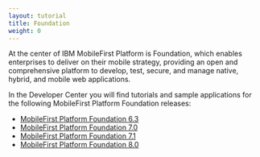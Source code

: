 ```yaml
---
layout: tutorial
title: Foundation
weight: 0
---
```

At the center of IBM MobileFirst Platform is Foundation, which enables enterprises to deliver on their mobile strategy, providing an open and comprehensive platform to develop, test, secure, and manage native, hybrid, and mobile web applications.

In the Developer Center you will find tutorials and sample applications for the following MobileFirst Platform Foundation releases:

* [MobileFirst Platform Foundation 6.3]({{site.baseurl}}/tutorials/en/foundation/6.3/getting-started-all-tutorials-6-3/)
* [MobileFirst Platform Foundation 7.0]({{site.baseurl}}/tutorials/en/foundation/7.0/getting-started-all-tutorials-7-0/)
* [MobileFirst Platform Foundation 7.1]({{site.baseurl}}/tutorials/en/foundation/7.1/getting-started-7-1/all-tutorials/)
* [MobileFirst Platform Foundation 8.0]({{site.baseurl}}/tutorials/en/foundation/8.0/all-tutorials/)
